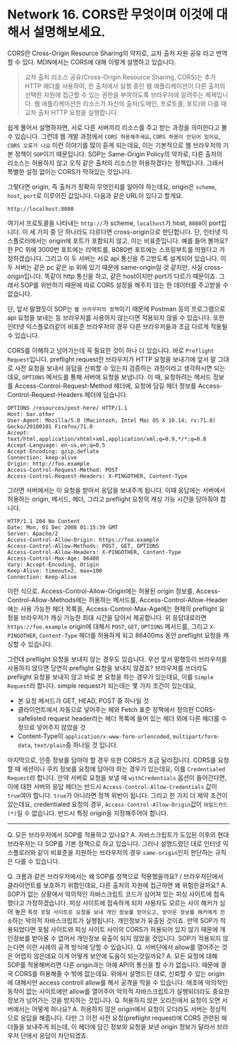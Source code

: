 # Network 16. CORS란 무엇이며 이것에 대해서 설명해보세요.

CORS란 Cross-Origin Resource Sharing의 약자로, 교차 출처 자원 공유 라고 번역할 수 있다. MDN에서는 CORS에 대해 이렇게 설명하고 있습니다.
> 교차 출처 리소스 공유(Cross-Origin Resource Sharing, CORS)는 추가 HTTP 헤더를 사용하여, 한 출처에서 실행 중인 웹 애플리케이션이 다른 출처의 선택한 자원에 접근할 수 있는 권한을 부여하도록 브라우저에 알려주는 체제입니다. 웹 애플리케이션은 리소스가 자신의 출처(도메인, 프로토콜, 포트)와 다를 때 교차 출처 HTTP 요청을 실행합니다.

쉽게 풀어서 설명하자면, 서로 다른 서버끼리 리소스를 주고 받는 과정을 의미한다고 볼 수 있습니다. 그런데 웹 개발 과정에서 `CORS 허용해주세요`, `CORS 허용이 안되어 있어요`, `CORS 오류가 나요` 이런 이야기를 많이 듣게 되는데요, 이는 기본적으로 웹 브라우저의 기본 정책이 `SOP`이기 때문입니다.
SOP는 Same-Origin Policy의 약자로, 다른 출처의 리소스는 허용하지 않고 오직 같은 출처의 리소스만 허용하겠다는 정책입니다. 그래서 특별한 설정 없이는 CORS가 막혀있는 것입니다.

그렇다면 origin, 즉 출처가 정확히 무엇인지를 알아야 하는데요, origin은 `scheme`, `host`, `port`로 이루어진 값입니다. 다음과 같은 URL이 있다고 할게요.
```
http://localhost:8080
```
여기서 프로토콜을 나타내는 `http://`가 scheme, `localhost`가 host, `8080`이 port입니다. 이 세 가지 중 단 하나라도 다르다면 cross-origin으로 판단합니다. 단, 인터넷 익스플로러에서는 origin에 포트가 포함되지 않고, 이는 비표준입니다. 예를 들어 볼까요? 한 PC 위에 3000번 포트에는 리액트를, 8080번 포트에는 스프링부트를 띄웠다고 가정하겠습니다.
그리고 이 두 서버는 서로 api 통신을 주고받도록 설계되어 있습니다. 이 두 서버는 같은 pc 같은 ip 위에 있기 때문에 same-origin일 것 같지만, 사실 cross-origin입니다. 똑같이 http 통신을 하고, 같은 host이지만 port가 다르기 때문이죠. 그래서 SOP를 위반하기 때문에 따로 CORS 설정을 해주지 않는 한 데이터를 주고받을 수 없습니다.

단, 앞서 말했듯이 SOP는 `웹 브라우저의 정책`이기 때문에 Postman 등의 프로그램으로 api 요청을 보내는 등 브라우저를 사용하지 않는다면 적용되지 않을 수 있습니다. 또한 인터넷 익스플로러같이 비표준 브라우저의 경우 다른 브라우저들과 조금 다르게 적용될 수 있습니다.

CORS를 이해하고 넘어가는데 꼭 필요한 것이 하나 더 있습니다. 바로 `Preflight Request`입니다. preflight request란 브라우저가 HTTP 요청을 보내기에 앞서 말 그대로 사전 요청을 보내서 응답을 신뢰할 수 있는지 검증하는 과정이라고 생각하시면 되는데요, `OPTIONS` 메서드를 통해 서버에 요청을 보냅니다.
이 때, 요청하려는 메서드 정보를 Access-Control-Request-Method 헤더에, 요청에 담길 헤더 정보를 Access-Control-Request-Headers 헤더에 담습니다.
```
OPTIONS /resources/post-here/ HTTP/1.1
Host: bar.other
User-Agent: Mozilla/5.0 (Macintosh; Intel Mac OS X 10.14; rv:71.0) Gecko/20100101 Firefox/71.0
Accept: text/html,application/xhtml+xml,application/xml;q=0.9,*/*;q=0.8
Accept-Language: en-us,en;q=0.5
Accept-Encoding: gzip,deflate
Connection: keep-alive
Origin: http://foo.example
Access-Control-Request-Method: POST
Access-Control-Request-Headers: X-PINGOTHER, Content-Type
```
그러면 서버에서는 이 요청을 받아서 응답을 보내주게 됩니다. 이때 응답에는 서버에서 허용하는 origin, 메서드, 헤더, 그리고 preflight 요청의 캐싱 가능 시간을 담아줘야 합니다.
```
HTTP/1.1 204 No Content
Date: Mon, 01 Dec 2008 01:15:39 GMT
Server: Apache/2
Access-Control-Allow-Origin: https://foo.example
Access-Control-Allow-Methods: POST, GET, OPTIONS
Access-Control-Allow-Headers: X-PINGOTHER, Content-Type
Access-Control-Max-Age: 86400
Vary: Accept-Encoding, Origin
Keep-Alive: timeout=2, max=100
Connection: Keep-Alive
```
이런 식으로. Access-Control-Allow-Origin에는 허용된 origin 정보를, Access-Control-Allow-Methods에는 허용하는 메서드를, Access-Control-Allow-Header에는 사용 가능한 헤더 목록을, Access-Control-Max-Age에는 현재의 preflight 요청을 브라우저가 캐싱 가능한 최대 시간을 담아서 제공합니다.
위 응답대로라면 `https://foo.example` origin에 대해서 `POST`, `GET`, `OPTIONS` 메서드를, 그리고 `X-PINGOTHER`, `Content-Type` 헤더를 허용하게 되고 86400ms 동안 preflight 요청을 캐싱할 수 있습니다.

그런데 preflight 요청을 보내지 않는 경우도 있습니다. 우선 앞서 말했듯이 브라우저를 사용하지 않으면 당연히 preflight 요청을 보내지 않겠죠? 브라우저를 쓰더라도 preflight 요청을 보내지 않고 바로 본 요청을 하는 경우가 있는데요, 이를 `Simple Request`라 합니다.
simple request가 되는데는 몇 가지 조건이 있는데요,
- 본 요청 메서드가 GET, HEAD, POST 중 하나일 것
- 클라이언트에서 자동으로 넣어주는 헤와 Fetch 표준 정책에서 정의한 CORS-safelisted request header라는 헤더 목록에 들어 있는 헤더 외에 다른 헤더를 수정으로 넣어주지 않았을 것
- Content-Type이 `application/x-www-form-urlencoded`, `multipart/form-data`, `text/plain`중 하나일 것
입니다.

마지막으로, 인증 정보를 담아야 할 경우 또한 CORS가 조금 달라집니다. CORS를 요청할 때 세션이나 쿠키 정보를 요청에 담아야 하는 경우가 있는데요, 이를 `Credentialed Request`라 합니다.
만약 서버로 요청을 보낼 때 `withCredentials` 옵션이 들어간다면, 이에 대한 서버의 응답 헤더는 반드시 `Access-Control-Allow-Credentials` 값이 `true`여야 합니다. `true`가 아니라면 정책 위반이 됩니다.
그리고 한 가지 더 제약 조건이 있는데요, credentialed 요청의 경우, `Access-Control-Allow-Origin`값이 `와일드카드(*)`일 수 없습니다. 반드시 특정 origin을 지정해주어야 합니다.

---
Q. 모든 브라우저에서 SOP를 적용하고 있나요?
A. 자바스크립트가 도입된 이후의 현대 브라우저는 다 SOP를 기본 정책으로 하고 있습니다. 그러나 설명드렸던 대로 인터넷 익스플로러와 같이 비표준을 지원하는 브라우저의 경우 `same-origin`인지 판단하는 규칙은 다를 수 있습니다.

Q. 크롬과 같은 브라우저에서는 왜 SOP를 정책으로 적용했을까요? / 브라우저단에서 클라이언트를 보호하기 위함인데요, 다른 출처의 자원에 접근하면 왜 위험한걸까요?
A. SOP가 없는 상황에서 악의적인 자바스크립트 코드가 심어져 있는 피싱 사이트에 접속했다고 가정하겠습니다. 피싱 사이트에 접속하게 되자 사용자도 모르는 사이 해커가 심어 놓은 `특정 포털 사이트로 요청을 보내 개인 정보를 받아오고, 받아온 정보를 해커에게 전송`하는 악의적 자바스크립트가 실행됩니다. 개인정보가 유출된 것이죠. 만약 SOP가 적용되었다면 포털 사이트와 피싱 사이트 사이의 CORS가 허용되어 있지 않기 때문에 개인정보를 받아올 수 없어서 개인정보 유출이 되지 않았을 것입니다. SOP가 적용되지 않는다면 이런 사례의 공격 방식에 당할 수 있습니다.
Q. 서버단에서 allow를 열어주는 것은 어렵지 않은데요 이게 어떻게 보안에 도움이 되는것일까요?
A. 모든 요청에 대해 SOP를 적용해버리면 다른 origin과는 아예 API의 통신을 할 수가 없습니다. 때문에 결국 CORS를 허용해줄 수 밖에 없는데요. 위에서 설명드린 대로, 신뢰할 수 있는 origin에 대해서만 access controll allow를 해서 공격을 막을 수 있습니다. 애초에 악의적인 동작이 없는 사이트에만 allow를 열어주어 악의적 자바스크립트가 실행되더라도 중요한 정보가 넘어가는 것을 방지하는 것입니다.
Q. 허용하지 않은 오리진에서 요청이 오면 서버에서는 어떻게 하나요?
A. 허용하지 않은 origin에서 요청이 오더라도 서버는 정상적으로 응답을 해줍니다. 다만 그 이전 사전 요청(preflight request)에 CORS 관련된 헤더들을 보내주게 되는데, 이 헤더에 담긴 정보와 요청을 보낸 origin 정보가 달라서 브라우저 단에서 응답이 차단되겠죠.

